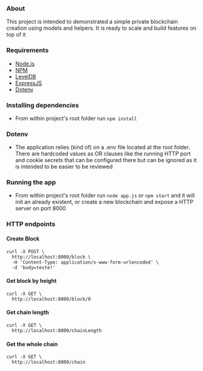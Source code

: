 ### About
This project is intended to demonstrated a simple private blockchain creation using models and helpers. It is ready to scale and build features on top of it

### Requirements
* [Node.js](https://nodejs.org)
* [NPM](https://www.npmjs.com)
* [LevelDB](https://github.com/google/leveldb)
* [ExpressJS](https://expressjs.com/)
* [Dotenv](https://www.npmjs.com/package/dotenv)

### Installing dependencies

* From within project's root folder run `npm install`

### Dotenv

* The application relies (kind of) on a .env file located at the root folder. There are hardcoded values as OR clauses like the running HTTP port and cookie secrets that can be configured there but can be ignored  as it  is intended to be easier to be reviewed

### Running the app

* From within project's root folder run `node app.js` or `npm start` and it will init an already existent, or create a new blockchain and expose a HTTP server on port 8000

### HTTP endpoints

#### Create Block
```
curl -X POST \
  http://localhost:8000/block \
  -H 'Content-Type: application/x-www-form-urlencoded' \
  -d 'body=teste!'
```

#### Get block by height
```
curl -X GET \
  http://localhost:8000/block/0
```

#### Get chain length
```
curl -X GET \
  http://localhost:8000/chainLength
```

#### Get the whole chain
```
curl -X GET \
  http://localhost:8000/chain
```
